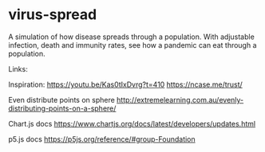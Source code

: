 # virus-spread
A simulation of how disease spreads through a population. With adjustable infection, death and immunity rates, see how a pandemic can eat through a population.

Links:

Inspiration:
https://youtu.be/Kas0tIxDvrg?t=410
https://ncase.me/trust/

Even distribute points on sphere
http://extremelearning.com.au/evenly-distributing-points-on-a-sphere/

Chart.js docs
https://www.chartjs.org/docs/latest/developers/updates.html

p5.js docs
https://p5js.org/reference/#group-Foundation

